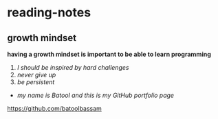 # reading-notes
## growth mindset
**having a growth mindset is important to be able to learn programming**
1. *l should be inspired by hard challenges*
2. *never give up*
3. *be persistent*
* *_my name is Batool and this is my GitHub portfolio page_*

https://github.com/batoolbassam

